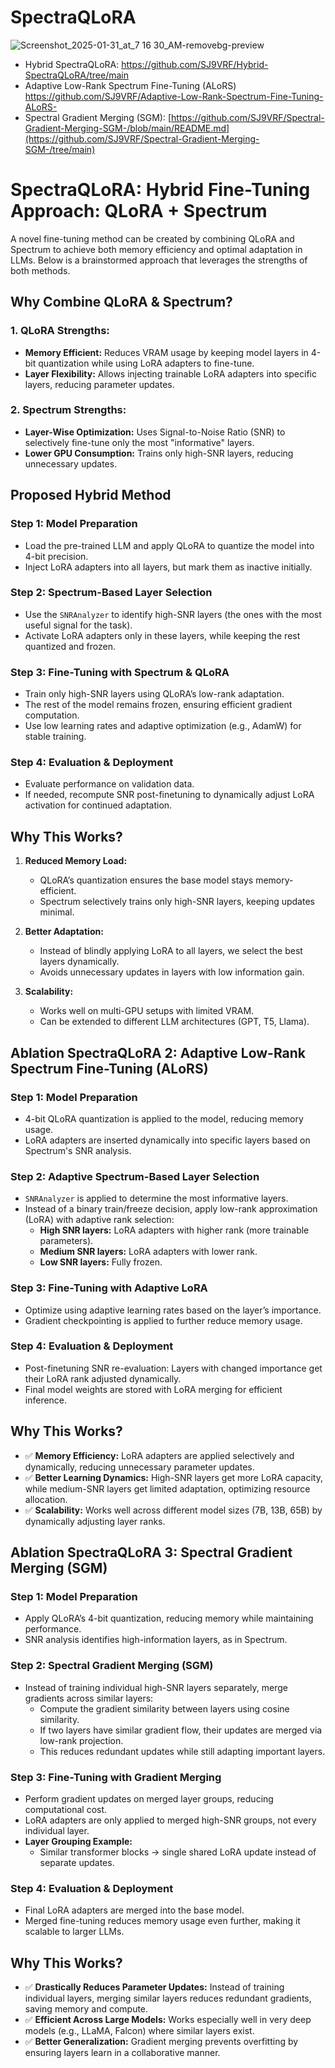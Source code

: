 # SpectraQLoRA

![Screenshot_2025-01-31_at_7 16 30_AM-removebg-preview](https://github.com/user-attachments/assets/3519da3b-7033-44a1-9a78-d2166c79b280)

- Hybrid SpectraQLoRA: https://github.com/SJ9VRF/Hybrid-SpectraQLoRA/tree/main
- Adaptive Low-Rank Spectrum Fine-Tuning (ALoRS) https://github.com/SJ9VRF/Adaptive-Low-Rank-Spectrum-Fine-Tuning-ALoRS-
- Spectral Gradient Merging (SGM): [https://github.com/SJ9VRF/Spectral-Gradient-Merging-SGM-/blob/main/README.md](https://github.com/SJ9VRF/Spectral-Gradient-Merging-SGM-/tree/main)
  

# SpectraQLoRA: Hybrid Fine-Tuning Approach: QLoRA + Spectrum
A novel fine-tuning method can be created by combining QLoRA and Spectrum to achieve both memory efficiency and optimal adaptation in LLMs. Below is a brainstormed approach that leverages the strengths of both methods.

## Why Combine QLoRA & Spectrum?

### 1. QLoRA Strengths:
- **Memory Efficient:** Reduces VRAM usage by keeping model layers in 4-bit quantization while using LoRA adapters to fine-tune.
- **Layer Flexibility:** Allows injecting trainable LoRA adapters into specific layers, reducing parameter updates.

### 2. Spectrum Strengths:
- **Layer-Wise Optimization:** Uses Signal-to-Noise Ratio (SNR) to selectively fine-tune only the most "informative" layers.
- **Lower GPU Consumption:** Trains only high-SNR layers, reducing unnecessary updates.

## Proposed Hybrid Method

### Step 1: Model Preparation
- Load the pre-trained LLM and apply QLoRA to quantize the model into 4-bit precision.
- Inject LoRA adapters into all layers, but mark them as inactive initially.

### Step 2: Spectrum-Based Layer Selection
- Use the `SNRAnalyzer` to identify high-SNR layers (the ones with the most useful signal for the task).
- Activate LoRA adapters only in these layers, while keeping the rest quantized and frozen.

### Step 3: Fine-Tuning with Spectrum & QLoRA
- Train only high-SNR layers using QLoRA’s low-rank adaptation.
- The rest of the model remains frozen, ensuring efficient gradient computation.
- Use low learning rates and adaptive optimization (e.g., AdamW) for stable training.

### Step 4: Evaluation & Deployment
- Evaluate performance on validation data.
- If needed, recompute SNR post-finetuning to dynamically adjust LoRA activation for continued adaptation.

## Why This Works?

1. **Reduced Memory Load:**
   - QLoRA’s quantization ensures the base model stays memory-efficient.
   - Spectrum selectively trains only high-SNR layers, keeping updates minimal.

2. **Better Adaptation:**
   - Instead of blindly applying LoRA to all layers, we select the best layers dynamically.
   - Avoids unnecessary updates in layers with low information gain.

3. **Scalability:**
   - Works well on multi-GPU setups with limited VRAM.
   - Can be extended to different LLM architectures (GPT, T5, Llama).

## Ablation SpectraQLoRA 2: Adaptive Low-Rank Spectrum Fine-Tuning (ALoRS)

### Step 1: Model Preparation
- 4-bit QLoRA quantization is applied to the model, reducing memory usage.
- LoRA adapters are inserted dynamically into specific layers based on Spectrum's SNR analysis.

### Step 2: Adaptive Spectrum-Based Layer Selection
- `SNRAnalyzer` is applied to determine the most informative layers.
- Instead of a binary train/freeze decision, apply low-rank approximation (LoRA) with adaptive rank selection:
  - **High SNR layers:** LoRA adapters with higher rank (more trainable parameters).
  - **Medium SNR layers:** LoRA adapters with lower rank.
  - **Low SNR layers:** Fully frozen.

### Step 3: Fine-Tuning with Adaptive LoRA
- Optimize using adaptive learning rates based on the layer’s importance.
- Gradient checkpointing is applied to further reduce memory usage.

### Step 4: Evaluation & Deployment
- Post-finetuning SNR re-evaluation: Layers with changed importance get their LoRA rank adjusted dynamically.
- Final model weights are stored with LoRA merging for efficient inference.

## Why This Works?

- ✅ **Memory Efficiency:** LoRA adapters are applied selectively and dynamically, reducing unnecessary parameter updates.
- ✅ **Better Learning Dynamics:** High-SNR layers get more LoRA capacity, while medium-SNR layers get limited adaptation, optimizing resource allocation.
- ✅ **Scalability:** Works well across different model sizes (7B, 13B, 65B) by dynamically adjusting layer ranks.

## Ablation SpectraQLoRA 3: Spectral Gradient Merging (SGM)

### Step 1: Model Preparation
- Apply QLoRA’s 4-bit quantization, reducing memory while maintaining performance.
- SNR analysis identifies high-information layers, as in Spectrum.

### Step 2: Spectral Gradient Merging (SGM)
- Instead of training individual high-SNR layers separately, merge gradients across similar layers:
  - Compute the gradient similarity between layers using cosine similarity.
  - If two layers have similar gradient flow, their updates are merged via low-rank projection.
  - This reduces redundant updates while still adapting important layers.

### Step 3: Fine-Tuning with Gradient Merging
- Perform gradient updates on merged layer groups, reducing computational cost.
- LoRA adapters are only applied to merged high-SNR groups, not every individual layer.
- **Layer Grouping Example:**
  - Similar transformer blocks → single shared LoRA update instead of separate updates.

### Step 4: Evaluation & Deployment
- Final LoRA adapters are merged into the base model.
- Merged fine-tuning reduces memory usage even further, making it scalable to larger LLMs.

## Why This Works?

- ✅ **Drastically Reduces Parameter Updates:** Instead of training individual layers, merging similar layers reduces redundant gradients, saving memory and compute.
- ✅ **Efficient Across Large Models:** Works especially well in very deep models (e.g., LLaMA, Falcon) where similar layers exist.
- ✅ **Better Generalization:** Gradient merging prevents overfitting by ensuring layers learn in a collaborative manner.

